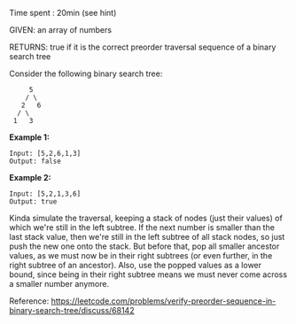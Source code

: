 Time spent : 20min (see hint)

GIVEN: an array of numbers

RETURNS: true if it is the correct preorder traversal sequence of a binary search tree

Consider the following binary search tree: 

```
     5
    / \
   2   6
  / \
 1   3
```

**Example 1:**

```
Input: [5,2,6,1,3]
Output: false
```

**Example 2:**

```
Input: [5,2,1,3,6]
Output: true
```



Kinda simulate the traversal, keeping a stack of nodes (just their values) of which we're still in the left subtree. If the next number is smaller than the last stack value, then we're still in the left subtree of all stack nodes, so just push the new one onto the stack. But before that, pop all smaller ancestor values, as we must now be in their right subtrees (or even further, in the right subtree of an ancestor). Also, use the popped values as a lower bound, since being in their right subtree means we must never come across a smaller number anymore.

Reference: https://leetcode.com/problems/verify-preorder-sequence-in-binary-search-tree/discuss/68142